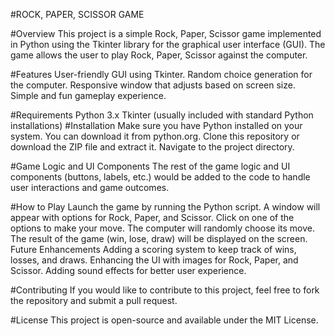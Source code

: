 #ROCK, PAPER, SCISSOR GAME

#Overview
This project is a simple Rock, Paper, Scissor game implemented in Python using the Tkinter library for the graphical user interface (GUI). The game allows the user to play Rock, Paper, Scissor against the computer.

#Features
User-friendly GUI using Tkinter.
Random choice generation for the computer.
Responsive window that adjusts based on screen size.
Simple and fun gameplay experience.

#Requirements
Python 3.x
Tkinter (usually included with standard Python installations)
#Installation
Make sure you have Python installed on your system. You can download it from python.org.
Clone this repository or download the ZIP file and extract it.
Navigate to the project directory.


#Game Logic and UI Components
The rest of the game logic and UI components (buttons, labels, etc.) would be added to the code to handle user interactions and game outcomes.

#How to Play
Launch the game by running the Python script.
A window will appear with options for Rock, Paper, and Scissor.
Click on one of the options to make your move.
The computer will randomly choose its move.
The result of the game (win, lose, draw) will be displayed on the screen.
Future Enhancements
Adding a scoring system to keep track of wins, losses, and draws.
Enhancing the UI with images for Rock, Paper, and Scissor.
Adding sound effects for better user experience.

#Contributing
If you would like to contribute to this project, feel free to fork the repository and submit a pull request.

#License
This project is open-source and available under the MIT License.
